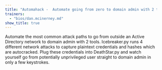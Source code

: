 ```yaml
---
title: "Automahack -  Automate going from zero to domain admin with 2 tools"
trainers:
  - "bios/dan.mcinerney.md"
show_title: true
---
```

Automate the most common attack paths to go from outside an Active Directory network to domain admin with 2 tools. Icebreaker.py runs 4 different network attacks to capture plaintext credentials and hashes which are autocracked. Plug these credentials into DeathStar.py and watch yourself go from potentially unprivileged user straight to domain admin in only a few keystrokes.
